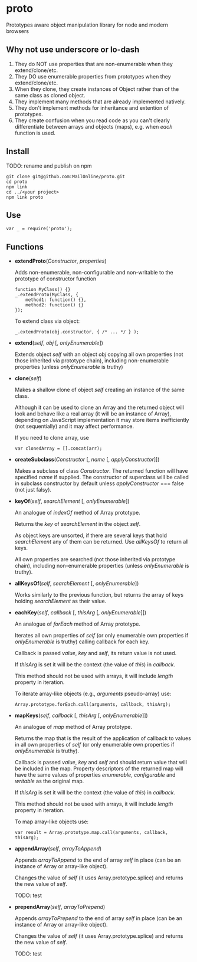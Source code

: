 proto
=====

Prototypes aware object manipulation library for node and modern browsers

Why not use underscore or lo-dash
---------------------------------

1. They do NOT use properties that are non-enumerable when they extend/clone/etc.
2. They DO use enumerable properties from prototypes when they extend/clone/etc.
3. When they clone, they create instances of Object rather than of the same class as cloned object.
4. They implement many methods that are already implemented natively.
5. They don't implement methods for inheritance and extention of prototypes.
6. They create confusion when you read code as you can't clearly differentiate
between arrays and objects (maps), e.g. when _each_ function is used.


Install
-------

TODO: rename and publish on npm


    git clone git@github.com:MailOnline/proto.git
    cd proto
    npm link
    cd ../<your project>
    npm link proto


Use
---

    var _ = require('proto');

Functions
---------

* __extendProto__(_Constructor_, _properties_)

  Adds non-enumerable, non-configurable and non-writable to the prototype of constructor function

      function MyClass() {}
      _.extendProto(MyClass, {
          method1: function() {},
          method2: function() {}
      });

  To extend class via object:

      _.extendProto(obj.constructor, { /* ... */ } );


* __extend__(_self_, _obj_ [, _onlyEnumerable_])
  
  Extends object _self_ with an object _obj_ copying all own properties
  (not those inherited via prototype chain), including non-enumerable properties
  (unless _onlyEnumerable_ is truthy)


* __clone__(_self_)

  Makes a shallow clone of object _self_ creating an instance of the same class.

  Although it can be used to clone an Array and the returned object will look and 
  behave like a real array (it will be an instance of Array),
  depending on JavaScript implementation it may store items inefficiently (not
  sequentially) and it may affect performance.

  If you need to clone array, use

      var clonedArray = [].concat(arr);


* __createSubclass__(_Constructor_ [, _name_ [, _applyConstructor_]])

  Makes a subclass of class _Constructor_.
  The returned function will have specified _name_ if supplied.
  The constructor of superclass will be called in subclass constructor by default
  unless _applyConstructor_ === false (not just falsy).


* __keyOf__(_self_, _searchElement_ [, _onlyEnumerable_])

  An analogue of _indexOf_ method of Array prototype.

  Returns the _key_ of _searchElement_ in the object _self_.
  
  As object keys are unsorted, if there are several keys that hold _searchElement_
  any of them can be returned. Use _allKeysOf_ to return all keys.

  All own properties are searched (not those inherited via prototype chain),
  including non-enumerable properties (unless _onlyEnumerable_ is truthy).


* __allKeysOf__(_self_, _searchElement_ [, _onlyEnumerable_])

  Works similarly to the previous function, but returns the array of keys
  holding _searchElement_ as their value.


* __eachKey__(_self_, _callback_ [, _thisArg_ [, _onlyEnumerable_]])

  An analogue of _forEach_ method of Array prototype.

  Iterates all own properties of _self_ (or only enumerable own properties
  if _onlyEnumerable_ is truthy) calling callback for each key.

  Callback is passed _value_, _key_ and _self_, its return value is not used.

  If _thisArg_ is set it will be the context (the value of _this_) in _callback_.

  This method should not be used with arrays, it will include _length_ property
  in iteration.

  To iterate array-like objects (e.g., _arguments_ pseudo-array) use:

      Array.prototype.forEach.call(arguments, callback, thisArg);


* __mapKeys__(_self_, _callback_ [, _thisArg_ [, _onlyEnumerable_]])

  An analogue of _map_ method of Array prototype.

  Returns the map that is the result of the application of callback to values
  in all own properties of _self_ (or only enumerable own properties
  if _onlyEnumerable_ is truthy).

  Callback is passed _value_, _key_ and _self_ and should return value that will be
  included in the map. Property descriptors of the returned map will have the same
  values of properties _enumerable_, _configurable_ and _writable_ as the original map.

  If _thisArg_ is set it will be the context (the value of _this_) in _callback_.

  This method should not be used with arrays, it will include _length_ property
  in iteration.

  To map array-like objects use:

      var result = Array.prototype.map.call(arguments, callback, thisArg);


* __appendArray__(_self_, _arrayToAppend_)

  Appends _arrayToAppend_ to the end of array _self_ in place (can be an instance
  of Array or array-like object).

  Changes the value of _self_ (it uses Array.prototype.splice) and returns the new
  value of _self_.

  TODO: test


* __prependArray__(_self_, _arrayToPrepend_)

  Appends _arrayToPrepend_ to the end of array _self_ in place (can be an instance of
  Array or array-like object).

  Changes the value of _self_ (it uses Array.prototype.splice) and returns the new
  value of _self_. 

  TODO: test
